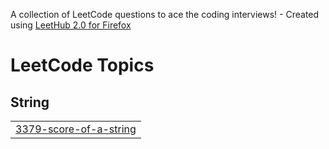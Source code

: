 A collection of LeetCode questions to ace the coding interviews! - Created using [LeetHub 2.0 for Firefox](https://github.com/maitreya2954/LeetHub-2.0-Firefox)
<!---LeetCode Topics Start-->
# LeetCode Topics
## String
|  |
| ------- |
| [3379-score-of-a-string](https://github.com/aikkku/leetcode-practice/tree/master/3379-score-of-a-string) |
<!---LeetCode Topics End-->